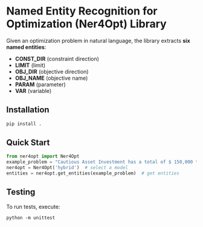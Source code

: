 # Named Entity Recognition for Optimization (Ner4Opt) Library

Given an optimization problem in natural language, the library extracts **six named entities**:

- **CONST_DIR** (constraint direction)
- **LIMIT** (limit)
- **OBJ_DIR** (objective direction) 
- **OBJ_NAME** (objective name)
- **PARAM** (parameter)
- **VAR** (variable)

## Installation

```bash
pip install . 
```

## Quick Start

```python
from ner4opt import Ner4Opt
example_problem = "Cautious Asset Investment has a total of $ 150,000 to manage and decides to invest it in money market fund , which yields a 2 % return as well as in foreign bonds , which gives and average rate of return of 10.2 % . Internal policies require PAI to diversify the asset allocation so that the minimum investment in money market fund is 40 % of the total investment . Due to the risk of default of foreign countries , no more than 40 % of the total investment should be allocated to foreign bonds . How much should the Cautious Asset Investment allocate in each asset so as to maximize its average return ?"
ner4opt = Ner4Opt('hybrid')  # select a model
entities = ner4opt.get_entities(example_problem)  # get entities
```

## Testing

To run tests, execute:

```
python -m unittest
```
